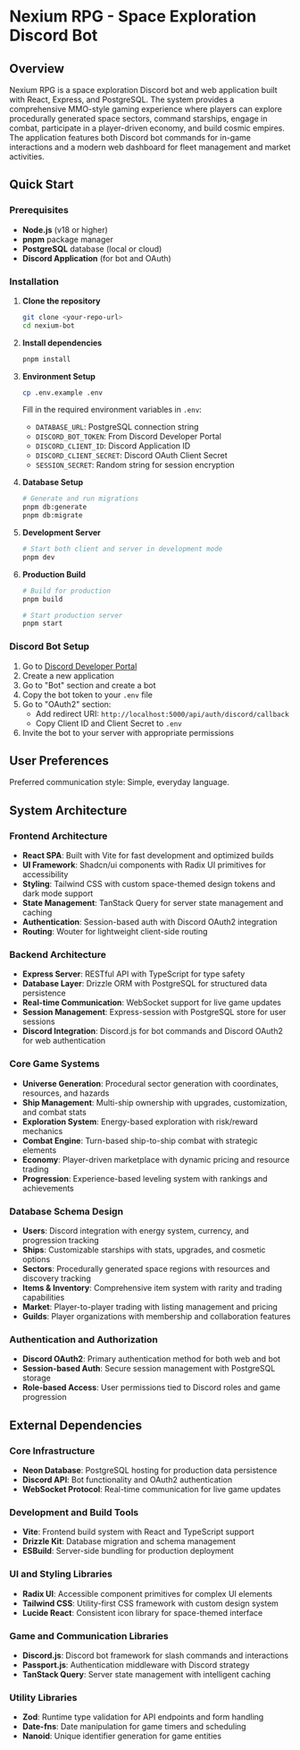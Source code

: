 # Nexium RPG - Space Exploration Discord Bot

## Overview

Nexium RPG is a space exploration Discord bot and web application built with React, Express, and PostgreSQL. The system provides a comprehensive MMO-style gaming experience where players can explore procedurally generated space sectors, command starships, engage in combat, participate in a player-driven economy, and build cosmic empires. The application features both Discord bot commands for in-game interactions and a modern web dashboard for fleet management and market activities.

## Quick Start

### Prerequisites

- **Node.js** (v18 or higher)
- **pnpm** package manager
- **PostgreSQL** database (local or cloud)
- **Discord Application** (for bot and OAuth)

### Installation

1. **Clone the repository**

   ```bash
   git clone <your-repo-url>
   cd nexium-bot
   ```

2. **Install dependencies**

   ```bash
   pnpm install
   ```

3. **Environment Setup**

   ```bash
   cp .env.example .env
   ```

   Fill in the required environment variables in `.env`:
   - `DATABASE_URL`: PostgreSQL connection string
   - `DISCORD_BOT_TOKEN`: From Discord Developer Portal
   - `DISCORD_CLIENT_ID`: Discord Application ID
   - `DISCORD_CLIENT_SECRET`: Discord OAuth Client Secret
   - `SESSION_SECRET`: Random string for session encryption

4. **Database Setup**

   ```bash
   # Generate and run migrations
   pnpm db:generate
   pnpm db:migrate
   ```

5. **Development Server**

   ```bash
   # Start both client and server in development mode
   pnpm dev
   ```

6. **Production Build**

   ```bash
   # Build for production
   pnpm build

   # Start production server
   pnpm start
   ```

### Discord Bot Setup

1. Go to [Discord Developer Portal](https://discord.com/developers/applications)
2. Create a new application
3. Go to "Bot" section and create a bot
4. Copy the bot token to your `.env` file
5. Go to "OAuth2" section:
   - Add redirect URI: `http://localhost:5000/api/auth/discord/callback`
   - Copy Client ID and Client Secret to `.env`
6. Invite the bot to your server with appropriate permissions

## User Preferences

Preferred communication style: Simple, everyday language.

## System Architecture

### Frontend Architecture

- **React SPA**: Built with Vite for fast development and optimized builds
- **UI Framework**: Shadcn/ui components with Radix UI primitives for accessibility
- **Styling**: Tailwind CSS with custom space-themed design tokens and dark mode support
- **State Management**: TanStack Query for server state management and caching
- **Authentication**: Session-based auth with Discord OAuth2 integration
- **Routing**: Wouter for lightweight client-side routing

### Backend Architecture

- **Express Server**: RESTful API with TypeScript for type safety
- **Database Layer**: Drizzle ORM with PostgreSQL for structured data persistence
- **Real-time Communication**: WebSocket support for live game updates
- **Session Management**: Express-session with PostgreSQL store for user sessions
- **Discord Integration**: Discord.js for bot commands and Discord OAuth2 for web authentication

### Core Game Systems

- **Universe Generation**: Procedural sector generation with coordinates, resources, and hazards
- **Ship Management**: Multi-ship ownership with upgrades, customization, and combat stats
- **Exploration System**: Energy-based exploration with risk/reward mechanics
- **Combat Engine**: Turn-based ship-to-ship combat with strategic elements
- **Economy**: Player-driven marketplace with dynamic pricing and resource trading
- **Progression**: Experience-based leveling system with rankings and achievements

### Database Schema Design

- **Users**: Discord integration with energy system, currency, and progression tracking
- **Ships**: Customizable starships with stats, upgrades, and cosmetic options
- **Sectors**: Procedurally generated space regions with resources and discovery tracking
- **Items & Inventory**: Comprehensive item system with rarity and trading capabilities
- **Market**: Player-to-player trading with listing management and pricing
- **Guilds**: Player organizations with membership and collaboration features

### Authentication and Authorization

- **Discord OAuth2**: Primary authentication method for both web and bot
- **Session-based Auth**: Secure session management with PostgreSQL storage
- **Role-based Access**: User permissions tied to Discord roles and game progression

## External Dependencies

### Core Infrastructure

- **Neon Database**: PostgreSQL hosting for production data persistence
- **Discord API**: Bot functionality and OAuth2 authentication
- **WebSocket Protocol**: Real-time communication for live game updates

### Development and Build Tools

- **Vite**: Frontend build system with React and TypeScript support
- **Drizzle Kit**: Database migration and schema management
- **ESBuild**: Server-side bundling for production deployment

### UI and Styling Libraries

- **Radix UI**: Accessible component primitives for complex UI elements
- **Tailwind CSS**: Utility-first CSS framework with custom design system
- **Lucide React**: Consistent icon library for space-themed interface

### Game and Communication Libraries

- **Discord.js**: Discord bot framework for slash commands and interactions
- **Passport.js**: Authentication middleware with Discord strategy
- **TanStack Query**: Server state management with intelligent caching

### Utility Libraries

- **Zod**: Runtime type validation for API endpoints and form handling
- **Date-fns**: Date manipulation for game timers and scheduling
- **Nanoid**: Unique identifier generation for game entities
